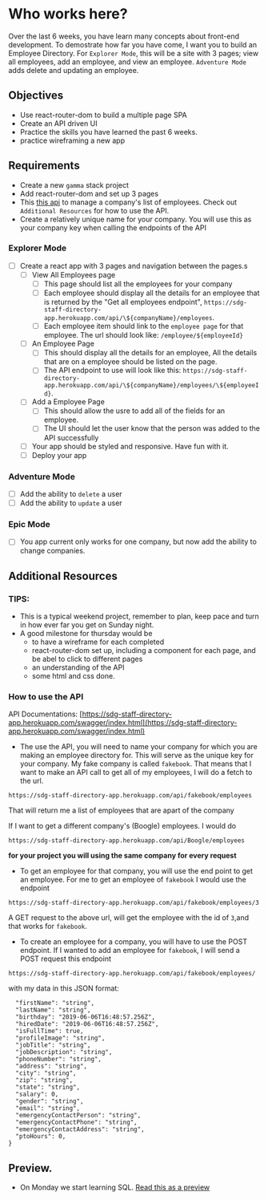 # Who works here?

Over the last 6 weeks, you have learn many concepts about front-end development. To demostrate how far you have come, I want you to build an Employee Directory. For `Explorer Mode`, this will be a site with 3 pages; view all employees, add an employee, and view an employee. `Adventure Mode` adds delete and updating an employee.

## Objectives

- Use react-router-dom to build a multiple page SPA
- Create an API driven UI
- Practice the skills you have learned the past 6 weeks.
- practice wireframing a new app

## Requirements

- Create a new `gamma` stack project
- Add react-router-dom and set up 3 pages
- This [this api](https://sdg-staff-directory-app.herokuapp.com/swagger/index.html) to manage a company's list of employees. Check out `Additional Resources` for how to use the API.
- Create a relatively unique name for your company. You will use this as your company key when calling the endpoints of the API

### Explorer Mode

- [ ] Create a react app with 3 pages and navigation between the pages.s
  - [ ] View All Employees page
    - [ ] This page should list all the employees for your company
    - [ ] Each employee should display all the details for an employee that is returned by the "Get all employees endpoint", `https://sdg-staff-directory-app.herokuapp.com/api/\${companyName}/employees`.
    - [ ] Each employee item should link to the `employee page` for that employee. The url should look like: `/employee/${employeeId}`
  - [ ] An Employee Page
    - [ ] This should display all the details for an employee, All the details that are on a employee should be listed on the page.
    - [ ] The API endpoint to use will look like this: `https://sdg-staff-directory-app.herokuapp.com/api/\${companyName}/employees/\${employeeId}`.
  - [ ] Add a Employee Page
    - [ ] This should allow the usre to add all of the fields for an employee.
    - [ ] The UI should let the user know that the person was added to the API successfully
  - [ ] Your app should be styled and responsive. Have fun with it.
  - [ ] Deploy your app

### Adventure Mode

- [ ] Add the ability to `delete` a user
- [ ] Add the ability to `update` a user

### Epic Mode

- [ ] You app current only works for one company, but now add the ability to change companies.

## Additional Resources

### TIPS:

- This is a typical weekend project, remember to plan, keep pace and turn in how ever far you get on Sunday night.
- A good milestone for thursday would be
  - to have a wireframe for each completed
  - react-router-dom set up, including a component for each page, and be abel to click to different pages
  - an understanding of the API
  - some html and css done.

### How to use the API

API Documentations: [https://sdg-staff-directory-app.herokuapp.com/swagger/index.html](https://sdg-staff-directory-app.herokuapp.com/swagger/index.html)

- The use the API, you will need to name your company for which you are making an employee directory for. This will serve as the unique key for your company. My fake company is called `fakebook`. That means that I want to make an API call to get all of my employees, I will do a fetch to the url.

```
https://sdg-staff-directory-app.herokuapp.com/api/fakebook/employees
```

That will return me a list of employees that are apart of the company

If I want to get a different company's (Boogle) employees. I would do

```
https://sdg-staff-directory-app.herokuapp.com/api/Boogle/employees
```

**for your project you will using the same company for every request**

- To get an employee for that company, you will use the end point to get an employee. For me to get an employee of `fakebook` I would use the endpoint

`https://sdg-staff-directory-app.herokuapp.com/api/fakebook/employees/3`

A GET request to the above url, will get the employee with the id of `3`,and that works for `fakebook`.

- To create an employee for a company, you will have to use the POST endpoint. If I wanted to add an employee for `fakebook`, I will send a POST request this endpoint

```
https://sdg-staff-directory-app.herokuapp.com/api/fakebook/employees/
```

with my data in this JSON format:

```{
  "firstName": "string",
  "lastName": "string",
  "birthday": "2019-06-06T16:48:57.256Z",
  "hiredDate": "2019-06-06T16:48:57.256Z",
  "isFullTime": true,
  "profileImage": "string",
  "jobTitle": "string",
  "jobDescription": "string",
  "phoneNumber": "string",
  "address": "string",
  "city": "string",
  "zip": "string",
  "state": "string",
  "salary": 0,
  "gender": "string",
  "email": "string",
  "emergencyContactPerson": "string",
  "emergencyContactPhone": "string",
  "emergencyContactAddress": "string",
  "ptoHours": 0,
}
```

## Preview.

- On Monday we start learning SQL. [Read this as a preview](https://suncoast.io/handbook/curriculum/back-end/full-stack-i/lecture/sql/intro-to-sql/)
